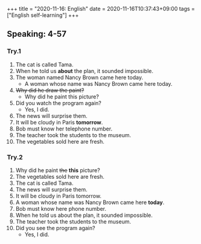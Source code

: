 +++
title =  "2020-11-16: English"
date = 2020-11-16T10:37:43+09:00
tags = ["English self-learning"]
+++

## Speaking: 4-57

### Try.1

1. The cat is called Tama.
2. When he told us **about** the plan, it sounded impossible. 
3. The woman named Nancy Brown came here today.
    - A woman whose name was Nancy Brown came here today.
4. ~~Why did he draw the paint?~~
    - Why did he paint this picture?
5. Did you watch the program again?
    - Yes, I did.
6. The news will surprise them.
7. It will be cloudy in Paris **tomorrow**.
8. Bob must know her telephone number.
9. The teacher took the students to the museum.
10. The vegetables sold here are fresh.

### Try.2

1. Why did he paint ~~the~~ **this** picture?
2. The vegetables sold here are fresh.
3. The cat is called Tama.
4. The news will surprise them.
5. It will be cloudy in Paris tomorrow.
6. A woman whose name was Nancy Brown came here **today**.
7. Bob must know here phone number.
8. When he told us about the plan, it sounded impossible.
9. The teacher took the students to the museum.
10. Did you see the program again?
    - Yes, I did.

